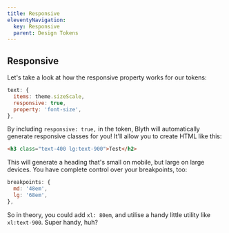 ```yaml
---
title: Responsive
eleventyNavigation:
  key: Responsive
  parent: Design Tokens
---
```


## Responsive

Let's take a look at how the responsive property works for our tokens:

```js
text: {
  items: theme.sizeScale,
  responsive: true,
  property: 'font-size',
},
```

By including `responsive: true,` in the token, Blyth will automatically generate responsive classes for you! It'll allow you to create HTML like this:

```html
<h3 class="text-400 lg:text-900">Test</h2>
```

This will generate a heading that's small on mobile, but large on large devices. You have complete control over your breakpoints, too:

```js
breakpoints: {
  md: '48em',
  lg: '68em',
},
```

So in theory, you could add `xl: 80em`, and utilise a handy little utility like `xl:text-900`. Super handy, huh?
